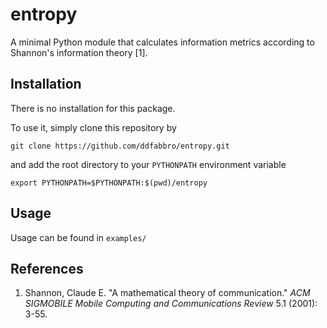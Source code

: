 # entropy
A minimal Python module that calculates information metrics according to Shannon's information theory \[1\].

## Installation

There is no installation for this package.

To use it, simply clone this repository by

```
git clone https://github.com/ddfabbro/entropy.git
```

and add the root directory to your `PYTHONPATH` environment variable

```
export PYTHONPATH=$PYTHONPATH:$(pwd)/entropy
```

## Usage

Usage can be found in `examples/`

## References

1. Shannon, Claude E. "A mathematical theory of communication." _ACM SIGMOBILE Mobile Computing and Communications Review_ 5.1 (2001): 3-55.
